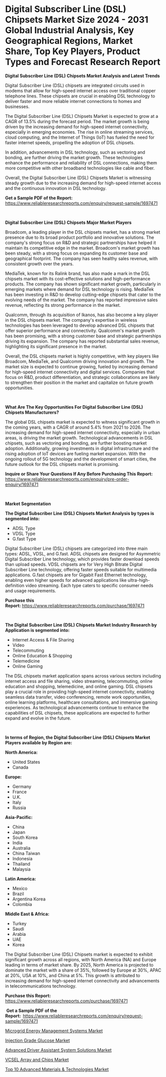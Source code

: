 <p><h1>Digital Subscriber Line (DSL) Chipsets Market Size 2024 - 2031 Global Industrial Analysis, Key Geographical Regions, Market Share, Top Key Players, Product Types and Forecast Research Report</h1></p><p><strong>Digital Subscriber Line (DSL) Chipsets Market Analysis and Latest Trends</strong></p>
<p><p>Digital Subscriber Line (DSL) chipsets are integrated circuits used in modems that allow for high-speed internet access over traditional copper telephone lines. These chipsets are crucial in enabling DSL technology to deliver faster and more reliable internet connections to homes and businesses.</p><p>The Digital Subscriber Line (DSL) Chipsets Market is expected to grow at a CAGR of 13.5% during the forecast period. The market growth is being driven by the increasing demand for high-speed internet connectivity, especially in emerging economies. The rise in online streaming services, cloud computing, and the Internet of Things (IoT) has fueled the need for faster internet speeds, propelling the adoption of DSL chipsets.</p><p>In addition, advancements in DSL technology, such as vectoring and bonding, are further driving the market growth. These technologies enhance the performance and reliability of DSL connections, making them more competitive with other broadband technologies like cable and fiber.</p><p>Overall, the Digital Subscriber Line (DSL) Chipsets Market is witnessing steady growth due to the increasing demand for high-speed internet access and the continuous innovation in DSL technology.</p></p>
<p><strong>Get a Sample PDF of the Report:&nbsp;</strong> <a href="https://www.reliableresearchreports.com/enquiry/request-sample/1697471">https://www.reliableresearchreports.com/enquiry/request-sample/1697471</a></p>
<p>&nbsp;</p>
<p><strong>Digital Subscriber Line (DSL) Chipsets Major Market Players</strong></p>
<p><p>Broadcom, a leading player in the DSL chipsets market, has a strong market presence due to its broad product portfolio and innovative solutions. The company's strong focus on R&D and strategic partnerships have helped it maintain its competitive edge in the market. Broadcom's market growth has been steady, with a strong focus on expanding its customer base and geographical footprint. The company has seen healthy sales revenue, with consistent growth over the years.</p><p>MediaTek, known for its Ralink brand, has also made a mark in the DSL chipsets market with its cost-effective solutions and high-performance products. The company has shown significant market growth, particularly in emerging markets where demand for DSL technology is rising. MediaTek has been investing in R&D to develop cutting-edge chipsets that cater to the evolving needs of the market. The company has reported impressive sales revenue, reflecting its strong performance in the market.</p><p>Qualcomm, through its acquisition of Ikanos, has also become a key player in the DSL chipsets market. The company's expertise in wireless technologies has been leveraged to develop advanced DSL chipsets that offer superior performance and connectivity. Qualcomm's market growth has been promising, with a strong customer base and strategic partnerships driving its expansion. The company has reported substantial sales revenue, highlighting its significant presence in the market.</p><p>Overall, the DSL chipsets market is highly competitive, with key players like Broadcom, MediaTek, and Qualcomm driving innovation and growth. The market size is expected to continue growing, fueled by increasing demand for high-speed internet connectivity and digital services. Companies that focus on R&D, product differentiation, and strategic collaborations are likely to strengthen their position in the market and capitalize on future growth opportunities.</p></p>
<p>&nbsp;</p>
<p><strong>What Are The Key Opportunities For Digital Subscriber Line (DSL) Chipsets Manufacturers?</strong></p>
<p><p>The global DSL chipsets market is expected to witness significant growth in the coming years, with a CAGR of around 5.4% from 2021 to 2026. The increasing demand for high-speed internet connectivity, especially in urban areas, is driving the market growth. Technological advancements in DSL chipsets, such as vectoring and bonding, are further boosting market adoption. Additionally, growing investments in digital infrastructure and the rising adoption of IoT devices are fueling market expansion. With the ongoing rollout of 5G technology and the development of smart cities, the future outlook for the DSL chipsets market is promising.</p></p>
<p><strong>Inquire or Share Your Questions If Any Before Purchasing This Report:</strong> <a href="https://www.reliableresearchreports.com/enquiry/pre-order-enquiry/1697471">https://www.reliableresearchreports.com/enquiry/pre-order-enquiry/1697471</a></p>
<p>&nbsp;</p>
<p><strong>Market Segmentation</strong></p>
<p><strong>The Digital Subscriber Line (DSL) Chipsets Market Analysis by types is segmented into:</strong></p>
<p><ul><li>ADSL Type</li><li>VDSL Type</li><li>G.fast Type</li></ul></p>
<p><p>Digital Subscriber Line (DSL) chipsets are categorized into three main types: ADSL, VDSL, and G.fast. ADSL chipsets are designed for Asymmetric Digital Subscriber Line technology, which provides faster download speeds than upload speeds. VDSL chipsets are for Very High Bitrate Digital Subscriber Line technology, offering faster speeds suitable for multimedia applications. G.fast chipsets are for Gigabit Fast Ethernet technology, enabling even higher speeds for advanced applications like ultra-high-definition video streaming. Each type caters to specific consumer needs and usage requirements.</p></p>
<p><strong>Purchase this Report:&nbsp;</strong><a href="https://www.reliableresearchreports.com/purchase/1697471">https://www.reliableresearchreports.com/purchase/1697471</a></p>
<p>&nbsp;</p>
<p><strong>The Digital Subscriber Line (DSL) Chipsets Market Industry Research by Application is segmented into:</strong></p>
<p><ul><li>Internet Access & File Sharing</li><li>Video</li><li>Telecommuting</li><li>Online Education & Shopping</li><li>Telemedicine</li><li>Online Gaming</li></ul></p>
<p><p>The DSL chipsets market application spans across various sectors including internet access and file sharing, video streaming, telecommuting, online education and shopping, telemedicine, and online gaming. DSL chipsets play a crucial role in providing high-speed internet connectivity, enabling seamless data transfer, video conferencing, remote work opportunities, online learning platforms, healthcare consultations, and immersive gaming experiences. As technological advancements continue to enhance the capabilities of DSL chipsets, these applications are expected to further expand and evolve in the future.</p></p>
<p>&nbsp;</p>
<p><strong>In terms of Region, the Digital Subscriber Line (DSL) Chipsets Market Players available by Region are:</strong></p>
<p>
    <p> <strong> North America: </strong>
        <ul>
            <li>United States</li>
            <li>Canada</li>
        </ul>
        </p> 
    <p> <strong> Europe: </strong>
        <ul>
            <li>Germany</li>
            <li>France</li>
            <li>U.K.</li>
            <li>Italy</li>
            <li>Russia</li>
        </ul>
        </p> 
    <p> <strong> Asia-Pacific: </strong>
        <ul>
            <li>China</li>
            <li>Japan</li>
            <li>South Korea</li>
            <li>India</li>
            <li>Australia</li>
            <li>China Taiwan</li>
            <li>Indonesia</li>
            <li>Thailand</li>
            <li>Malaysia</li>
        </ul>
        </p> 
    <p> <strong> Latin America: </strong>
        <ul>
            <li>Mexico</li>
            <li>Brazil</li>
            <li>Argentina Korea</li>
            <li>Colombia</li>
        </ul>
        </p> 
    <p> <strong> Middle East & Africa: </strong>
        <ul>
            <li>Turkey</li>
            <li>Saudi</li>
            <li>Arabia</li>
            <li>UAE</li>
            <li>Korea</li>
        </ul>
    </p>
    </p>
<p><p>The Digital Subscriber Line (DSL) Chipsets market is expected to exhibit significant growth across all regions, with North America (NA) and Europe leading in terms of market share. By 2025, North America is projected to dominate the market with a share of 35%, followed by Europe at 30%, APAC at 20%, USA at 10%, and China at 5%. This growth is attributed to increasing demand for high-speed internet connectivity and advancements in telecommunications technology.</p></p>
<p><strong>Purchase this Report: </strong><a href="https://www.reliableresearchreports.com/purchase/1697471">https://www.reliableresearchreports.com/purchase/1697471</a></p>
<p>&nbsp;<strong>Get a Sample PDF of the Report:&nbsp;&nbsp;</strong><a href="https://www.reliableresearchreports.com/enquiry/request-sample/1697471">https://www.reliableresearchreports.com/enquiry/request-sample/1697471</a></p>
<p><strong></strong></p>
<p><p><a href="https://medium.com/@sarahchavez1995/microgrid-energy-management-systems-market-share-evolution-and-market-growth-trends-2024-2031-b6c5ef866bfc">Microgrid Energy Management Systems Market</a></p><p><a href="https://issuu.com/reportprime-2/docs/injection-grade-glucose-market-size-2030.pptx">Injection Grade Glucose Market</a></p><p><a href="https://medium.com/@sarahchavez1995/advanced-driver-assistant-system-solutions-market-size-and-market-trends-complete-industry-0d12fe086bf8">Advanced Driver Assistant System Solutions Market</a></p><p><a href="https://github.com/AKSHATREPORTPRIME/Market-Research-Report-List-3/blob/main/vcsel-array-and-chips-market.md">VCSEL Array and Chips Market</a></p><p><a href="https://github.com/indrystar/Market-Research-Report-List-2/blob/main/top-10-advanced-materials-technologies-market.md">Top 10 Advanced Materials & Technologies Market</a></p></p>